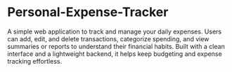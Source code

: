 # Personal-Expense-Tracker
A simple web application to track and manage your daily expenses. Users can add, edit, and delete transactions, categorize spending, and view summaries or reports to understand their financial habits. Built with a clean interface and a lightweight backend, it helps keep budgeting and expense tracking effortless.
